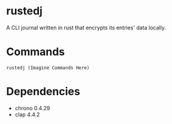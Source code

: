 # rustedj

A CLI journal written in rust that encrypts its entries' data locally.

# Commands

```rustedj (Imagine Commands Here)```

# Dependencies

- chrono 0.4.29
- clap 4.4.2
